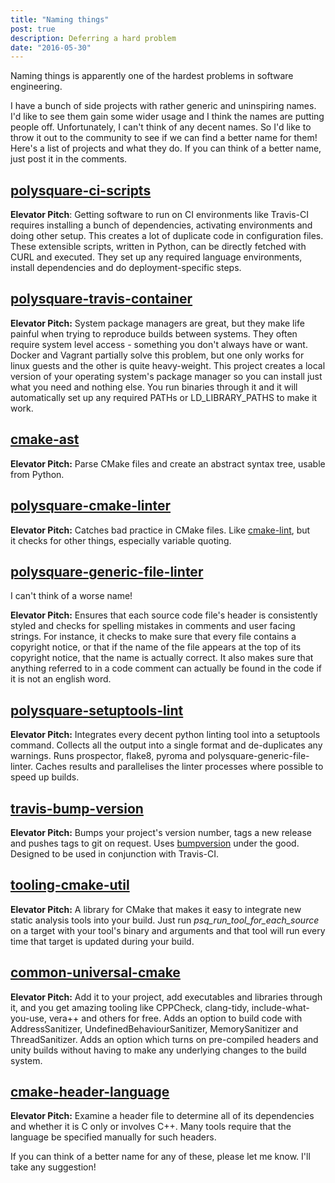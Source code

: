 ```yaml
---
title: "Naming things"
post: true
description: Deferring a hard problem
date: "2016-05-30"
---
```


Naming things is apparently one of the hardest problems in software engineering.

I have a bunch of side projects with rather generic and uninspiring names. I'd like to see them gain some wider usage and I think the names are putting people off. Unfortunately, I can't think of any decent names. So I'd like to throw it out to the community to see if we can find a better name for them! Here's a list of projects and what they do. If you can think of a better name, just post it in the comments.

## [polysquare-ci-scripts](http://github.com/polysquare/polysquare-ci-scripts)

**Elevator Pitch**: Getting software to run on CI environments like Travis-CI requires installing a bunch of dependencies, activating environments and doing other setup. This creates a lot of duplicate code in configuration files. These extensible scripts, written in Python, can be directly fetched with CURL and executed. They set up any required language environments, install dependencies and do deployment-specific steps.

## [polysquare-travis-container](http://github.com/polysquare/polysquare-travis-container)

**Elevator Pitch:** System package managers are great, but they make life painful when trying to reproduce builds between systems. They often require system level access - something you don't always have or want. Docker and Vagrant partially solve this problem, but one only works for linux guests and the other is quite heavy-weight. This project creates a local version of your operating system's package manager so you can install just what you need and nothing else. You run binaries through it and it will automatically set up any required PATHs or LD_LIBRARY_PATHS to make it work.

## [cmake-ast](http://github.com/polysquare/cmake-ast)

**Elevator Pitch:** Parse CMake files and create an abstract syntax tree, usable from Python.

## [polysquare-cmake-linter](http://github.com/polysquare/polysquare-cmake-linter)

**Elevator Pitch:** Catches bad practice in CMake files. Like [cmake-lint](https://github.com/richq/cmake-lint), but it checks for other things, especially variable quoting.

## [polysquare-generic-file-linter](http://github.com/polysquare/polysquare-generic-file-linter)

I can't think of a worse name!

**Elevator Pitch:** Ensures that each source code file's header is consistently styled and checks for spelling mistakes in comments and user facing strings. For instance, it checks to make sure that every file contains a copyright notice, or that if the name of the file appears at the top of its copyright notice, that the name is actually correct. It also makes sure that anything referred to in a code comment can actually be found in the code if it is not an english word.

## [polysquare-setuptools-lint](http://github.com/polysquare/polysquare-setuptools-lint)

**Elevator Pitch:** Integrates every decent python linting tool into a setuptools command. Collects all the output into a single format and de-duplicates any warnings. Runs prospector, flake8, pyroma and polysquare-generic-file-linter. Caches results and parallelises the linter processes where possible to speed up builds.

## [travis-bump-version](http://github.com/polysquare/travis-bump-version)

**Elevator Pitch:** Bumps your project's version number, tags a new release and pushes tags to git on request. Uses [bumpversion](https://github.com/peritus/bumpversion) under the good. Designed to be used in conjunction with Travis-CI.

## [tooling-cmake-util](http://github.com/polysquare/tooling-cmake-util)

**Elevator Pitch:** A library for CMake that makes it easy to integrate new static analysis tools into your build. Just run _psq_run_tool_for_each_source_ on a target with your tool's binary and arguments and that tool will run every time that target is updated during your build.

## [common-universal-cmake](http://github.com/polysquare/common-universal-cmake)

**Elevator Pitch:** Add it to your project, add executables and libraries through it, and you get amazing tooling like CPPCheck, clang-tidy, include-what-you-use, vera++ and others for free. Adds an option to build code with AddressSanitizer, UndefinedBehaviourSanitizer, MemorySanitizer and ThreadSanitizer. Adds an option which turns on pre-compiled headers and unity builds without having to make any underlying changes to the build system.

## [cmake-header-language](http://github.com/polysquare/cmake-header-language)

**Elevator Pitch:** Examine a header file to determine all of its dependencies and whether it is C only or involves C++. Many tools require that the language be specified manually for such headers.

If you can think of a better name for any of these, please let me know. I'll take any suggestion!
